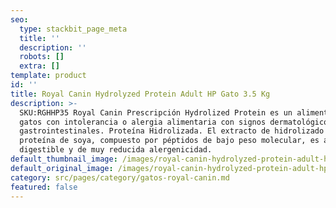 ```yaml
---
seo:
  type: stackbit_page_meta
  title: ''
  description: ''
  robots: []
  extra: []
template: product
id: ''
title: Royal Canin Hydrolyzed Protein Adult HP Gato 3.5 Kg
description: >-
  SKU:RGHHP35 Royal Canin Prescripción Hydrolized Protein es un alimento para
  gatos con intolerancia o alergia alimentaria con signos dermatológicos y/o
  gastrointestinales. Proteína Hidrolizada. El extracto de hidrolizado de
  proteína de soya, compuesto por péptidos de bajo peso molecular, es altamente
  digestible y de muy reducida alergenicidad.
default_thumbnail_image: /images/royal-canin-hydrolyzed-protein-adult-hp-gato.jpg
default_original_image: /images/royal-canin-hydrolyzed-protein-adult-hp-gato.jpg
category: src/pages/category/gatos-royal-canin.md
featured: false
---
```

